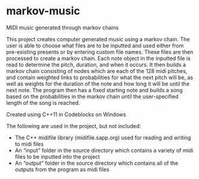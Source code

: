 # markov-music
MIDI music generated through markov chains

This project creates computer generated music using a markov chain. The user is able to choose what files are to be inputted and used either from pre-existing presents or by entering custom file names. These files are then processed to create a markov chain. Each note object in the inputted file is read to determine the pitch, duration, and when it occurs. It then builds a markov chain consisting of nodes which are each of the 128 midi pitches, and contain weighted links to probabilities for what the next pitch will be, as well as weights for the duration of the note and how long it will be until the next note. The program then has a fixed starting note and builds a song based on the probabilities in the markov chain until the user-specified length of the song is reached.

Created using C++11 in Codeblocks on Windows

The following are used in the project, but not included:
<ul>
<li>The C++ midifile library (midifile.sapp.org) used for reading and writing to midi files</li>
<li>An “input” folder in the source directory which contains a variety of midi files to be inputted into the project</li>
<li>An “output” folder in the source directory which contains all of the outputs from the program as midi files</li>
</ul>
